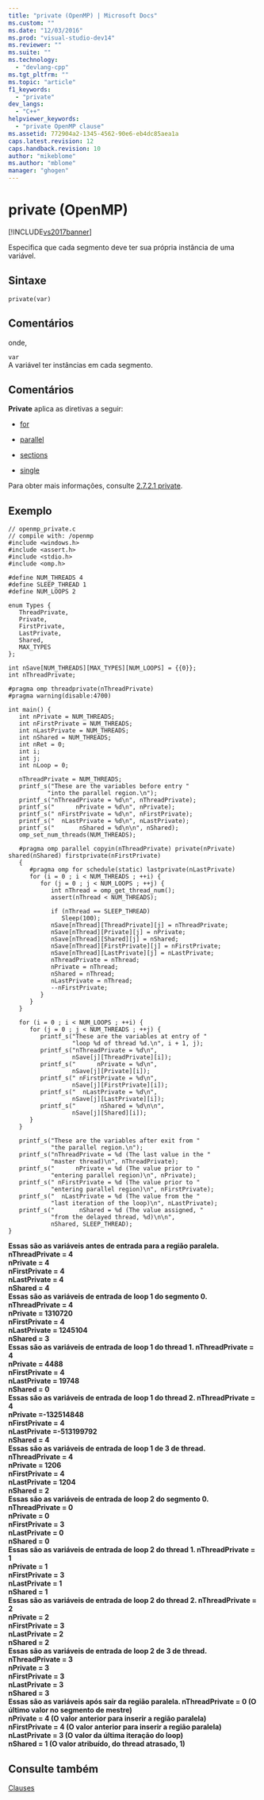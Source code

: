 ```yaml
---
title: "private (OpenMP) | Microsoft Docs"
ms.custom: ""
ms.date: "12/03/2016"
ms.prod: "visual-studio-dev14"
ms.reviewer: ""
ms.suite: ""
ms.technology: 
  - "devlang-cpp"
ms.tgt_pltfrm: ""
ms.topic: "article"
f1_keywords: 
  - "private"
dev_langs: 
  - "C++"
helpviewer_keywords: 
  - "private OpenMP clause"
ms.assetid: 772904a2-1345-4562-90e6-eb4dc85aea1a
caps.latest.revision: 12
caps.handback.revision: 10
author: "mikeblome"
ms.author: "mblome"
manager: "ghogen"
---
```

# private (OpenMP)
[!INCLUDE[vs2017banner](../../../assembler/inline/includes/vs2017banner.md)]

Especifica que cada segmento deve ter sua própria instância de uma variável.  
  
## Sintaxe  
  
```  
private(var)  
```  
  
## Comentários  
 onde,  
  
 `var`  
 A variável ter instâncias em cada segmento.  
  
## Comentários  
 **Private** aplica as diretivas a seguir:  
  
-   [for](../Topic/for%20\(OpenMP\).md)  
  
-   [parallel](../../../parallel/openmp/reference/parallel.md)  
  
-   [sections](../../../parallel/openmp/reference/sections-openmp.md)  
  
-   [single](../Topic/single.md)  
  
 Para obter mais informações, consulte [2.7.2.1 private](../../../parallel/openmp/2-7-2-1-private.md).  
  
## Exemplo  
  
```  
// openmp_private.c  
// compile with: /openmp  
#include <windows.h>  
#include <assert.h>  
#include <stdio.h>  
#include <omp.h>  
  
#define NUM_THREADS 4  
#define SLEEP_THREAD 1  
#define NUM_LOOPS 2  
  
enum Types {  
   ThreadPrivate,  
   Private,  
   FirstPrivate,  
   LastPrivate,  
   Shared,  
   MAX_TYPES  
};  
  
int nSave[NUM_THREADS][MAX_TYPES][NUM_LOOPS] = {{0}};  
int nThreadPrivate;  
  
#pragma omp threadprivate(nThreadPrivate)  
#pragma warning(disable:4700)  
  
int main() {  
   int nPrivate = NUM_THREADS;  
   int nFirstPrivate = NUM_THREADS;  
   int nLastPrivate = NUM_THREADS;  
   int nShared = NUM_THREADS;  
   int nRet = 0;  
   int i;  
   int j;  
   int nLoop = 0;  
  
   nThreadPrivate = NUM_THREADS;  
   printf_s("These are the variables before entry "  
           "into the parallel region.\n");  
   printf_s("nThreadPrivate = %d\n", nThreadPrivate);  
   printf_s("      nPrivate = %d\n", nPrivate);  
   printf_s(" nFirstPrivate = %d\n", nFirstPrivate);  
   printf_s("  nLastPrivate = %d\n", nLastPrivate);  
   printf_s("       nShared = %d\n\n", nShared);  
   omp_set_num_threads(NUM_THREADS);  
  
   #pragma omp parallel copyin(nThreadPrivate) private(nPrivate) shared(nShared) firstprivate(nFirstPrivate)  
   {  
      #pragma omp for schedule(static) lastprivate(nLastPrivate)  
      for (i = 0 ; i < NUM_THREADS ; ++i) {  
         for (j = 0 ; j < NUM_LOOPS ; ++j) {  
            int nThread = omp_get_thread_num();  
            assert(nThread < NUM_THREADS);  
  
            if (nThread == SLEEP_THREAD)  
               Sleep(100);  
            nSave[nThread][ThreadPrivate][j] = nThreadPrivate;  
            nSave[nThread][Private][j] = nPrivate;  
            nSave[nThread][Shared][j] = nShared;  
            nSave[nThread][FirstPrivate][j] = nFirstPrivate;  
            nSave[nThread][LastPrivate][j] = nLastPrivate;  
            nThreadPrivate = nThread;  
            nPrivate = nThread;  
            nShared = nThread;  
            nLastPrivate = nThread;  
            --nFirstPrivate;  
         }  
      }  
   }  
  
   for (i = 0 ; i < NUM_LOOPS ; ++i) {  
      for (j = 0 ; j < NUM_THREADS ; ++j) {  
         printf_s("These are the variables at entry of "  
                  "loop %d of thread %d.\n", i + 1, j);  
         printf_s("nThreadPrivate = %d\n",  
                  nSave[j][ThreadPrivate][i]);  
         printf_s("      nPrivate = %d\n",  
                  nSave[j][Private][i]);  
         printf_s(" nFirstPrivate = %d\n",  
                  nSave[j][FirstPrivate][i]);  
         printf_s("  nLastPrivate = %d\n",  
                  nSave[j][LastPrivate][i]);  
         printf_s("       nShared = %d\n\n",  
                  nSave[j][Shared][i]);  
      }  
   }  
  
   printf_s("These are the variables after exit from "  
            "the parallel region.\n");  
   printf_s("nThreadPrivate = %d (The last value in the "  
            "master thread)\n", nThreadPrivate);  
   printf_s("      nPrivate = %d (The value prior to "  
            "entering parallel region)\n", nPrivate);  
   printf_s(" nFirstPrivate = %d (The value prior to "  
            "entering parallel region)\n", nFirstPrivate);  
   printf_s("  nLastPrivate = %d (The value from the "  
            "last iteration of the loop)\n", nLastPrivate);  
   printf_s("       nShared = %d (The value assigned, "  
            "from the delayed thread, %d)\n\n",  
            nShared, SLEEP_THREAD);  
}  
```  
  
  **Essas são as variáveis antes de entrada para a região paralela.  nThreadPrivate \= 4**  
 **nPrivate \= 4**  
 **nFirstPrivate \= 4**  
 **nLastPrivate \= 4**  
 **nShared \= 4**  
**Essas são as variáveis de entrada de loop 1 do segmento 0.  nThreadPrivate \= 4**  
 **nPrivate \= 1310720**  
 **nFirstPrivate \= 4**  
 **nLastPrivate \= 1245104**  
 **nShared \= 3**  
**Essas são as variáveis de entrada de loop 1 do thread 1.  nThreadPrivate \= 4**  
 **nPrivate \= 4488**  
 **nFirstPrivate \= 4**  
 **nLastPrivate \= 19748**  
 **nShared \= 0**  
**Essas são as variáveis de entrada de loop 1 do thread 2.  nThreadPrivate \= 4**  
 **nPrivate \=\-132514848**  
 **nFirstPrivate \= 4**  
 **nLastPrivate \=\-513199792**  
 **nShared \= 4**  
**Essas são as variáveis de entrada de loop 1 de 3 de thread.  nThreadPrivate \= 4**  
 **nPrivate \= 1206**  
 **nFirstPrivate \= 4**  
 **nLastPrivate \= 1204**  
 **nShared \= 2**  
**Essas são as variáveis de entrada de loop 2 do segmento 0.  nThreadPrivate \= 0**  
 **nPrivate \= 0**  
 **nFirstPrivate \= 3**  
 **nLastPrivate \= 0**  
 **nShared \= 0**  
**Essas são as variáveis de entrada de loop 2 do thread 1.  nThreadPrivate \= 1**  
 **nPrivate \= 1**  
 **nFirstPrivate \= 3**  
 **nLastPrivate \= 1**  
 **nShared \= 1**  
**Essas são as variáveis de entrada de loop 2 do thread 2.  nThreadPrivate \= 2**  
 **nPrivate \= 2**  
 **nFirstPrivate \= 3**  
 **nLastPrivate \= 2**  
 **nShared \= 2**  
**Essas são as variáveis de entrada de loop 2 de 3 de thread.  nThreadPrivate \= 3**  
 **nPrivate \= 3**  
 **nFirstPrivate \= 3**  
 **nLastPrivate \= 3**  
 **nShared \= 3**  
**Essas são as variáveis após sair da região paralela.  nThreadPrivate \= 0 \(O último valor no segmento de mestre\)**  
 **nPrivate \= 4 \(O valor anterior para inserir a região paralela\)**  
 **nFirstPrivate \= 4 \(O valor anterior para inserir a região paralela\)**  
 **nLastPrivate \= 3 \(O valor da última iteração do loop\)**  
 **nShared \= 1 \(O valor atribuído, do thread atrasado, 1\)**    
## Consulte também  
 [Clauses](../../../parallel/openmp/reference/openmp-clauses.md)